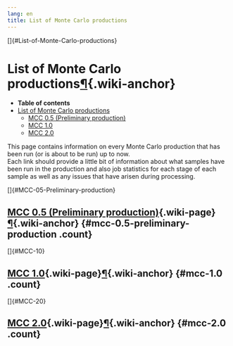 ```yaml
---
lang: en
title: List of Monte Carlo productions
---
```


[]{#List-of-Monte-Carlo-productions}

List of Monte Carlo productions[¶](#List-of-Monte-Carlo-productions){.wiki-anchor}
==================================================================================

-   **Table of contents**
-   [List of Monte Carlo productions](#List-of-Monte-Carlo-productions)
    -   [MCC 0.5 (Preliminary
        production)](#MCC-05-Preliminary-production)
    -   [MCC 1.0](#MCC-10)
    -   [MCC 2.0](#MCC-20)

This page contains information on every Monte Carlo production that has
been run (or is about to be run) up to now.\
Each link should provide a little bit of information about what samples
have been run in the production and also job statistics for each stage
of each sample as well as any issues that have arisen during processing.

[]{#MCC-05-Preliminary-production}

[MCC 0.5 (Preliminary production)](MCC0p5.html){.wiki-page}[¶](#MCC-05-Preliminary-production){.wiki-anchor} {#mcc-0.5-preliminary-production .count}
------------------------------------------------------------------------------------------------------------

[]{#MCC-10}

[MCC 1.0](MCC_1p0.html){.wiki-page}[¶](#MCC-10){.wiki-anchor} {#mcc-1.0 .count}
-------------------------------------------------------------

[]{#MCC-20}

[MCC 2.0](MCC_2p0.html){.wiki-page}[¶](#MCC-20){.wiki-anchor} {#mcc-2.0 .count}
-------------------------------------------------------------
